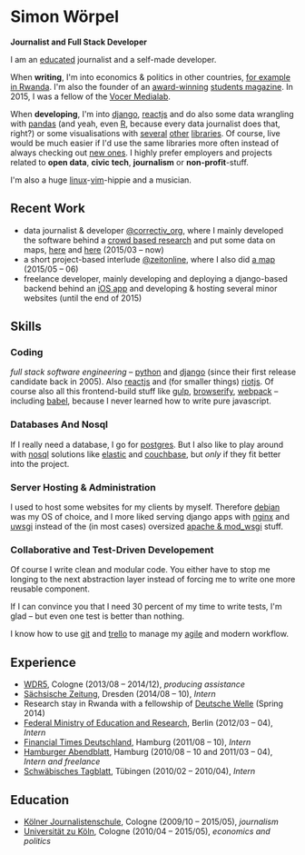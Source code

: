 # Simon Wörpel

**Journalist and Full Stack Developer**

I am an [educated](http://koelnerjournalistenschule.de) journalist and a self-made developer.

When **writing**, I'm into economics & politics in other countries, [for example in Rwanda](http://www.n-tv.de/politik/Das-Musterland-Afrikas-steht-unter-Spannung-article12607351.html). I'm also the founder of an [award-winning](http://www.procampuspresse.de/index.rnd?module=contest;submodule=awards;id=10) [students magazine](http://www.ksz-internet.de/). In 2015, I was a fellow of the [Vocer Medialab](http://www.vocer.org/medialab/).

When **developing**, I'm into [django](https://djangoproject.com), [reactjs](https://facebook.github.io/react/) and do also some data wrangling with [pandas](http://pandas.pydata.org/) (and yeah, even [R](https://www.r-project.org/), because every data journalist does that, right?) or some visualisations with [several](https://d3js.org) [other](http://leafletjs.com) [libraries](http://bokeh.pydata.org/en/latest/). Of course, live would be much easier if I'd use the same libraries more often instead of always checking out [new ones](http://riotjs.com/). I highly prefer employers and projects related to **open data**, **civic tech**, **journalism** or **non-profit**-stuff.

I'm also a huge [linux](https://debian.org)-[vim](http://vim.org)-hippie and a musician.

## Recent Work

- data journalist & developer [@correctiv_org](https://correctiv.org), where I mainly developed the software behind a [crowd based research](https://crowdnewsroom.org) and put some data on maps, [here](https://correctiv.org/recherchen/sparkassen/artikel/2016/03/01/dispo-koenige/) and [here](https://correctiv.org/recherchen/keime/atlas/escherichia-coli-fluoroquinolone/) (2015/03 – now)
- a short project-based interlude [@zeitonline](http://www.zeit.de/), where I also did [a map](http://www.zeit.de/2015/24/medikamenten-sucht-beruhigungsmittel-schlafmittel) (2015/05 – 06)
- freelance developer, mainly developing and deploying a django-based backend behind an [iOS app](https://gokixx.de) and developing & hosting several minor websites (until the end of 2015)

## Skills

### Coding
*full stack software engineering* – [python](https://python.org) and [django](https://djangoproject.com) (since their first release candidate back in 2005). Also [reactjs](https://facebook.github.io/react/) and (for smaller things) [riotjs](http://riotjs.com). Of course also all this frontend-build stuff like [gulp](http://gulpjs.com), [browserify](http://browserify.org), [webpack](https://webpack.github.io/) – including [babel](https://babeljs.io/), because I never learned how to write pure javascript.

### Databases And Nosql
If I really need a database, I go for [postgres](http://www.postgresql.org/). But I also like to play around with [nosql](http://nosql-database.org/) solutions like [elastic](https://www.elastic.co/) and [couchbase](http://www.couchbase.com/), but *only* if they fit better into the project.

### Server Hosting & Administration
I used to host some websites for my clients by myself. Therefore [debian](https://debian.org) was my OS of choice, and I more liked serving django apps with [nginx](http://nginx.org/) and [uwsgi](https://uwsgi-docs.readthedocs.org/en/latest/) instead of the (in most cases) oversized [apache & mod_wsgi](https://modwsgi.readthedocs.org/en/develop/) stuff.

### Collaborative and Test-Driven Developement
Of course I write clean and modular code. You either have to stop me longing to the next abstraction layer instead of forcing me to write one more reusable component.

If I can convince you that I need 30 percent of my time to write tests, I'm glad – but even one test is better than nothing.

I know how to use [git](https://git-scm.com/) and [trello](https://trello.com/) to manage my [agile](http://agilemanifesto.org/) and modern workflow.

## Experience
- [WDR5](http://www1.wdr.de/radio/wdr5/index.html), Cologne (2013/08 – 2014/12), *producing assistance*
- [Sächsische Zeitung](http://www.sz-online.de/), Dresden (2014/08 – 10), *Intern*
- Research stay in Rwanda with a fellowship of [Deutsche Welle](http://dw.com) (Spring 2014)
- [Federal Ministry of Education and Research](https://www.bmbf.de/), Berlin (2012/03 – 04), *Intern*
- [Financial Times Deutschland](https://de.wikipedia.org/wiki/Financial_Times_Deutschland), Hamburg (2011/08 – 10), *Intern*
- [Hamburger Abendblatt](https://de.wikipedia.org/wiki/Financial_Times_Deutschland), Hamburg (2010/08 – 10 and 2011/03 – 04), *Intern and freelance*
- [Schwäbisches Tagblatt](http://www.tagblatt.de/), Tübingen (2010/02 – 2010/04), *Intern*

## Education
- [Kölner Journalistenschule](http://koelnerjournalistenschule.de), Cologne (2009/10 – 2015/05), *journalism*
- [Universität zu Köln](http://www.wiso.uni-koeln.de/de/home/), Cologne (2010/04 – 2015/05), *economics and politics*
